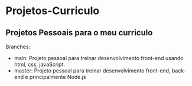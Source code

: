 <h1>Projetos-Curriculo</h1>
<h2>Projetos Pessoais para o meu curriculo</h2>

<p>Branches:
<ul>
  <li>main: Projeto pessoal para treinar desenvolvimento front-end usando html, css, javaScript.</li>
  <li>master: Projeto pessoal para treinar desenvolvimento front-end, back-end e principalmente Node.js</li>
</ul>
</p>
